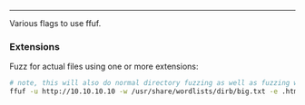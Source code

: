 -- -
Various flags to use ffuf.
### Extensions
Fuzz for actual files using one or more extensions:
```bash
# note, this will also do normal directory fuzzing as well as fuzzing with file extensions. 
ffuf -u http://10.10.10.10 -w /usr/share/wordlists/dirb/big.txt -e .html,.log,.php
```